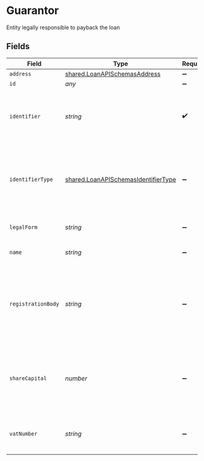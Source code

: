 # Guarantor

Entity legally responsible to payback the loan


## Fields

| Field                                                                                                      | Type                                                                                                       | Required                                                                                                   | Description                                                                                                |
| ---------------------------------------------------------------------------------------------------------- | ---------------------------------------------------------------------------------------------------------- | ---------------------------------------------------------------------------------------------------------- | ---------------------------------------------------------------------------------------------------------- |
| `address`                                                                                                  | [shared.LoanAPISchemasAddress](../../models/shared/loanapischemasaddress.md)                               | :heavy_minus_sign:                                                                                         | N/A                                                                                                        |
| `id`                                                                                                       | *any*                                                                                                      | :heavy_minus_sign:                                                                                         | N/A                                                                                                        |
| `identifier`                                                                                               | *string*                                                                                                   | :heavy_check_mark:                                                                                         | Legal identifier of the business, such as its SIRET in France.                                             |
| `identifierType`                                                                                           | [shared.LoanAPISchemasIdentifierType](../../models/shared/loanapischemasidentifiertype.md)                 | :heavy_minus_sign:                                                                                         | Type of legal business identifier of the business, such as the SIRET in France.                            |
| `legalForm`                                                                                                | *string*                                                                                                   | :heavy_minus_sign:                                                                                         | Legal form of the business.                                                                                |
| `name`                                                                                                     | *string*                                                                                                   | :heavy_minus_sign:                                                                                         | Legal name of the business.                                                                                |
| `registrationBody`                                                                                         | *string*                                                                                                   | :heavy_minus_sign:                                                                                         | Name of the national organization where the business is registered. For example the RCS of Paris in France |
| `shareCapital`                                                                                             | *number*                                                                                                   | :heavy_minus_sign:                                                                                         | The part of the capital of a company that comes from the issue of shares, in cents.                        |
| `vatNumber`                                                                                                | *string*                                                                                                   | :heavy_minus_sign:                                                                                         | The VAT number of the business, if European                                                                |